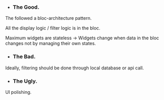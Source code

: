 

* ### The Good.
The followed a bloc-architecture pattern.

All the display logic / filter logic is in the bloc.

Maximum widgets are stateless -> Widgets change when data in the bloc changes not by managing their own states. 

* ### The Bad.
Ideally, filtering should be done through local database or api call.

* ### The Ugly.
UI polishing.
